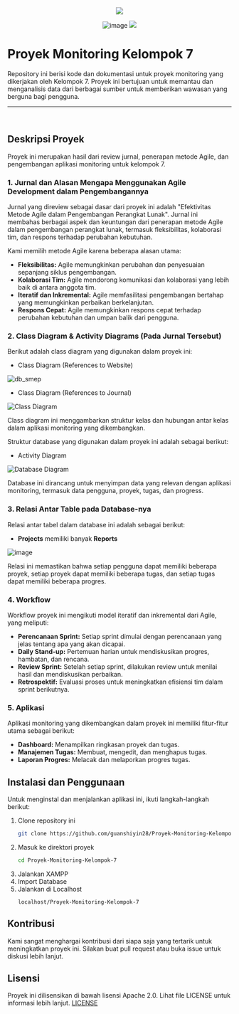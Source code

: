 <div align=center>

<img src="https://capsule-render.vercel.app/api?type=waving&height=100&color=20:06D001,100:F0F0F0&section=footer&reversal=false&textBg=false&fontAlignY=50&descAlign=48&descAlignY=59"/>

![image](https://github.com/user-attachments/assets/936ee74f-8a83-435e-8d96-12bdba119c2c)
<img src="https://capsule-render.vercel.app/api?type=waving&height=100&color=20:06D001,100:F0F0F0&section=header&reversal=false&textBg=false&fontAlignY=50&descAlign=48&descAlignY=59"/>

</div>

# Proyek Monitoring Kelompok 7

Repository ini berisi kode dan dokumentasi untuk proyek monitoring yang dikerjakan oleh Kelompok 7. Proyek ini bertujuan untuk memantau dan menganalisis data dari berbagai sumber untuk memberikan wawasan yang berguna bagi pengguna.

<hr><br>

## Deskripsi Proyek

Proyek ini merupakan hasil dari review jurnal, penerapan metode Agile, dan pengembangan aplikasi monitoring untuk kelompok 7.

### 1. Jurnal dan Alasan Mengapa Menggunakan Agile Development dalam Pengembangannya

Jurnal yang direview sebagai dasar dari proyek ini adalah "Efektivitas Metode Agile dalam Pengembangan Perangkat Lunak". Jurnal ini membahas berbagai aspek dan keuntungan dari penerapan metode Agile dalam pengembangan perangkat lunak, termasuk fleksibilitas, kolaborasi tim, dan respons terhadap perubahan kebutuhan.

Kami memilih metode Agile karena beberapa alasan utama:

- **Fleksibilitas:** Agile memungkinkan perubahan dan penyesuaian sepanjang siklus pengembangan.
- **Kolaborasi Tim:** Agile mendorong komunikasi dan kolaborasi yang lebih baik di antara anggota tim.
- **Iteratif dan Inkremental:** Agile memfasilitasi pengembangan bertahap yang memungkinkan perbaikan berkelanjutan.
- **Respons Cepat:** Agile memungkinkan respons cepat terhadap perubahan kebutuhan dan umpan balik dari pengguna.

### 2. Class Diagram & Activity Diagrams (Pada Jurnal Tersebut)

Berikut adalah class diagram yang digunakan dalam proyek ini:

- Class Diagram (References to Website)

![db_smep](https://github.com/user-attachments/assets/65557525-1e19-45fa-9b93-3f92a6bfd322)

- Class Diagram (References to Journal)

![Class Diagram](https://github.com/user-attachments/assets/ca5c7e1b-106c-4295-a0b2-d82f43695203)

Class diagram ini menggambarkan struktur kelas dan hubungan antar kelas dalam aplikasi monitoring yang dikembangkan.

Struktur database yang digunakan dalam proyek ini adalah sebagai berikut:

- Activity Diagram

![Database Diagram](https://github.com/user-attachments/assets/3a63589a-760f-4abd-a815-9943a0dc27d6)

Database ini dirancang untuk menyimpan data yang relevan dengan aplikasi monitoring, termasuk data pengguna, proyek, tugas, dan progress.

### 3. Relasi Antar Table pada Database-nya

Relasi antar tabel dalam database ini adalah sebagai berikut:

- **Projects** memiliki banyak **Reports**

![image](https://github.com/user-attachments/assets/0bcc8631-a794-4734-bc9d-2bb43117da88)

Relasi ini memastikan bahwa setiap pengguna dapat memiliki beberapa proyek, setiap proyek dapat memiliki beberapa tugas, dan setiap tugas dapat memiliki beberapa progres.

### 4. Workflow

Workflow proyek ini mengikuti model iteratif dan inkremental dari Agile, yang meliputi:

- **Perencanaan Sprint:** Setiap sprint dimulai dengan perencanaan yang jelas tentang apa yang akan dicapai.
- **Daily Stand-up:** Pertemuan harian untuk mendiskusikan progres, hambatan, dan rencana.
- **Review Sprint:** Setelah setiap sprint, dilakukan review untuk menilai hasil dan mendiskusikan perbaikan.
- **Retrospektif:** Evaluasi proses untuk meningkatkan efisiensi tim dalam sprint berikutnya.

### 5. Aplikasi

Aplikasi monitoring yang dikembangkan dalam proyek ini memiliki fitur-fitur utama sebagai berikut:

- **Dashboard:** Menampilkan ringkasan proyek dan tugas.
- **Manajemen Tugas:** Membuat, mengedit, dan menghapus tugas.
- **Laporan Progres:** Melacak dan melaporkan progres tugas.

## Instalasi dan Penggunaan

Untuk menginstal dan menjalankan aplikasi ini, ikuti langkah-langkah berikut:

1. Clone repository ini
   ```bash
   git clone https://github.com/guanshiyin28/Proyek-Monitoring-Kelompok-7.git
   ```
2. Masuk ke direktori proyek
   ```bash
   cd Proyek-Monitoring-Kelompok-7
   ```
3. Jalankan XAMPP
4. Import Database
5. Jalankan di Localhost
   ```
   localhost/Proyek-Monitoring-Kelompok-7
   ```


## Kontribusi

Kami sangat menghargai kontribusi dari siapa saja yang tertarik untuk meningkatkan proyek ini. Silakan buat pull request atau buka issue untuk diskusi lebih lanjut.

## Lisensi

Proyek ini dilisensikan di bawah lisensi Apache 2.0. Lihat file LICENSE untuk informasi lebih lanjut.
[LICENSE](https://github.com/guanshiyin28/Proyek-Monitoring-Kelompok-7/blob/master/LICENSE)
